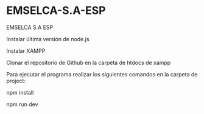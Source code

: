 # EMSELCA-S.A-ESP
EMSELCA S.A ESP

Instalar última versión de node.js

Instalar XAMPP

Clonar el repositorio de Github en la carpeta de htdocs de xampp

Para ejecutar el programa realizar los siguientes comandos en la carpeta de project:

npm install

npm run dev

